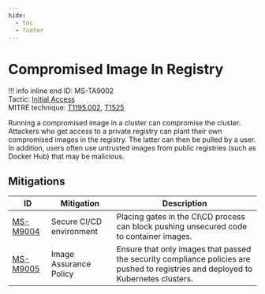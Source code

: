 ```yaml
---
hide:
  - toc
  - footer
---
```


# Compromised Image In Registry

!!! info inline end
    ID: MS-TA9002<br>
    Tactic: [Initial Access](../tactics/InitialAccess/index.md) <br>
    MITRE technique: [T1195.002](https://attack.mitre.org/techniques/T1195/002/), [T1525](https://attack.mitre.org/techniques/T1525/)

Running a compromised image in a cluster can compromise the cluster. Attackers who get access to a private registry can plant their own compromised images in the registry. The latter can then be pulled by a user. In addition, users often use untrusted images from public registries (such as Docker Hub) that may be malicious.

## Mitigations

|ID|Mitigation|Description|
|--|----------|-----------|
|[MS-M9004](../mitigations/MS-M9004%20Secure%20CI%20CD%20environment.md)|Secure CI/CD environment|Placing gates in the CI\CD process can block pushing unsecured code to container images.|
|[MS-M9005](../mitigations/MS-M9005/index.md)|Image Assurance Policy|Ensure that only images that passed the security compliance policies are pushed to registries and deployed to Kubernetes clusters.|